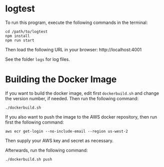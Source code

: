 # logtest

To run this program, execute the following commands in the terminal:

    cd /path/to/logtest
    npm install
    npm run start

Then load the following URL in your browser: http://localhost:4001

See the folder `logs` for log files.

# Building the Docker Image

If you want to build the docker image, edit first `dockerbuild.sh` and change the version number, if needed. Then run the following command:

    ./dockerbuild.sh
    
If you also want to push the image to the AWS docker repository, then run first the following command:

    aws ecr get-login --no-include-email --region us-west-2
    
Then supply your AWS key and secret as necessary.

Afterwards, run the following command:

    ./dockerbuild.sh push

